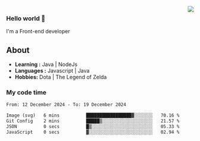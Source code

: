 <img align='right' src="https://github-readme-stats.vercel.app/api?username=jumodada&show_icons=true&theme=vue">

### Hello world 👋

I'm a Front-end developer 
    
## About
-  **Learning :** Java | NodeJs
-  **Languages :** Javascript | Java
-  **Hobbies:** Dota | The Legend of Zelda

### My code time

<!--START_SECTION:waka-->

```txt
From: 12 December 2024 - To: 19 December 2024

Image (svg)   6 mins          █████████████████▓░░░░░░░   70.16 %
Git Config    2 mins          █████▒░░░░░░░░░░░░░░░░░░░   21.57 %
JSON          0 secs          █▒░░░░░░░░░░░░░░░░░░░░░░░   05.33 %
JavaScript    0 secs          ▓░░░░░░░░░░░░░░░░░░░░░░░░   02.94 %
```

<!--END_SECTION:waka-->
